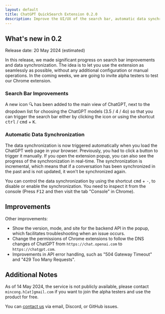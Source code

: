 ```yaml
---
layout: default
title: ChatGPT QuickSearch Extension 0.2.0
description: Improve the UI/UX of the search bar, automatic data synchronization
---
```


## What's new in 0.2

Release date: 20 May 2024 (estimated)

In this release, we made significant progress on search bar improvements and data synchronization. The idea is to let you use the extension as seamlessly as possible, without any additional configuration or manual operations. In the coming weeks, we are going to invite alpha testers to test our Chrome extension.

### Search Bar Improvements

A new icon 🔍 has been added to the main view of ChatGPT, next to the dropdown list for choosing the ChatGPT models (3.5 / 4 / 4o) so that you can trigger the search bar either by clicking the icon or using the shortcut <kbd>ctrl</kbd> / <kbd>cmd</kbd> + <kbd>K</kbd>.

### Automatic Data Synchronization

The data synchronization is now triggered automatically when you load the ChatGPT web page in your browser. Previously, you had to click a button to trigger it manually. If you open the extension popup, you can also see the progress of the synchronization in real-time. The synchronization is incremental, which means that if a conversation has been synchronized in the past and is not updated, it won't be synchronized again.

You can control the data synchronization by using the shortcut <kbd>cmd</kbd> + <kbd>-</kbd>, to disable or enable the synchronization. You need to inspect it from the console (Press <kbd>F12</kbd> and then visit the tab "Console" in Chrome).

## Improvements

Other improvements:

* Show the version, mode, and site for the backend API in the popup, which facilitates troubleshooting when an issue occurs.
* Change the permissions of Chrome extensions to follow the DNS changes of ChatGPT from `https://chat.openai.com` to `https://chatgpt.com`.
* Improvements in API error handling, such as "504 Gateway Timeout" and "429 Too Many Requests".

## Additional Notes

As of 14 May 2024, the service is not publicly available, please contact `mincong.h[at]gmail.com` if you want to join the alpha testers and use the product for free.

You can [contact us](/chatgpt/contact) via email, Discord, or GitHub issues.